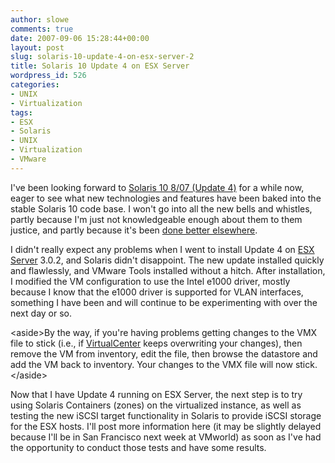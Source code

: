 ```yaml
---
author: slowe
comments: true
date: 2007-09-06 15:28:44+00:00
layout: post
slug: solaris-10-update-4-on-esx-server-2
title: Solaris 10 Update 4 on ESX Server
wordpress_id: 526
categories:
- UNIX
- Virtualization
tags:
- ESX
- Solaris
- UNIX
- Virtualization
- VMware
---
```


I've been looking forward to [Solaris 10 8/07 (Update 4)](http://www.sun.com/software/solaris/) for a while now, eager to see what new technologies and features have been baked into the stable Solaris 10 code base. I won't go into all the new bells and whistles, partly because I'm just not knowledgeable enough about them to them justice, and partly because it's been [done better elsewhere](http://www.c0t0d0s0.eu/archives/3481-Whats-new-in-Solaris-10-0807-aka-Update-4.html).

I didn't really expect any problems when I went to install Update 4 on [ESX Server](http://www.vmware.com/products/vi/esx/) 3.0.2, and Solaris didn't disappoint. The new update installed quickly and flawlessly, and VMware Tools installed without a hitch. After installation, I modified the VM configuration to use the Intel e1000 driver, mostly because I know that the e1000 driver is supported for VLAN interfaces, something I have been and will continue to be experimenting with over the next day or so.

&lt;aside&gt;By the way, if you're having problems getting changes to the VMX file to stick (i.e., if [VirtualCenter](http://www.vmware.com/products/vi/vc/) keeps overwriting your changes), then remove the VM from inventory, edit the file, then browse the datastore and add the VM back to inventory. Your changes to the VMX file will now stick.&lt;/aside&gt;

Now that I have Update 4 running on ESX Server, the next step is to try using Solaris Containers (zones) on the virtualized instance, as well as testing the new iSCSI target functionality in Solaris to provide iSCSI storage for the ESX hosts. I'll post more information here (it may be slightly delayed because I'll be in San Francisco next week at VMworld) as soon as I've had the opportunity to conduct those tests and have some results.
